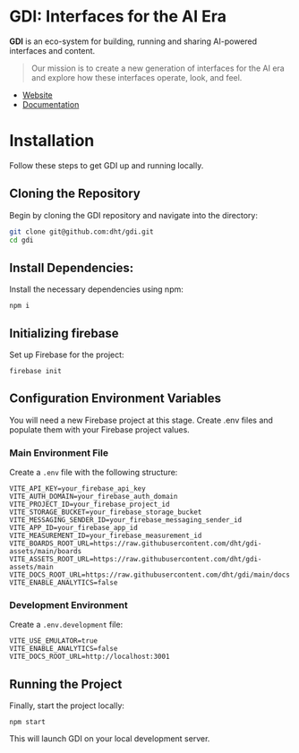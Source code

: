 # GDI: Interfaces for the AI Era

**GDI** is an eco-system for building, running and sharing AI-powered interfaces and content.

> Our mission is to create a new generation of interfaces for the AI era and explore how these interfaces operate, look, and feel.

- [Website](https://usegdi.com)
- [Documentation](https://usegdi.com/docs#introduction/about.md)

# Installation

Follow these steps to get GDI up and running locally.

## Cloning the Repository

Begin by cloning the GDI repository and navigate into the directory:

```bash
git clone git@github.com:dht/gdi.git
cd gdi
```

## Install Dependencies:

Install the necessary dependencies using npm:

```
npm i
```

## Initializing firebase

Set up Firebase for the project:

```
firebase init
```

## Configuration Environment Variables

You will need a new Firebase project at this stage. Create .env files and populate them with your Firebase project values.

### Main Environment File

Create a `.env` file with the following structure:

```
VITE_API_KEY=your_firebase_api_key
VITE_AUTH_DOMAIN=your_firebase_auth_domain
VITE_PROJECT_ID=your_firebase_project_id
VITE_STORAGE_BUCKET=your_firebase_storage_bucket
VITE_MESSAGING_SENDER_ID=your_firebase_messaging_sender_id
VITE_APP_ID=your_firebase_app_id
VITE_MEASUREMENT_ID=your_firebase_measurement_id
VITE_BOARDS_ROOT_URL=https://raw.githubusercontent.com/dht/gdi-assets/main/boards
VITE_ASSETS_ROOT_URL=https://raw.githubusercontent.com/dht/gdi-assets/main
VITE_DOCS_ROOT_URL=https://raw.githubusercontent.com/dht/gdi/main/docs
VITE_ENABLE_ANALYTICS=false
```

### Development Environment

Create a `.env.development` file:

```
VITE_USE_EMULATOR=true
VITE_ENABLE_ANALYTICS=false
VITE_DOCS_ROOT_URL=http://localhost:3001
```

## Running the Project

Finally, start the project locally:

```
npm start
```

This will launch GDI on your local development server.
